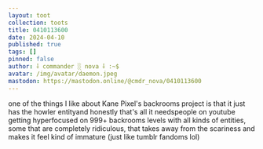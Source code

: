 ```yaml
---
layout: toot
collection: toots
title: 0410113600
date: 2024-04-10
published: true
tags: []
pinned: false
author: ⸸ commander ░ nova ⸸ :~$
avatar: /img/avatar/daemon.jpeg
mastodon: https://mastodon.online/@cmdr_nova/0410113600
---
```


one of the things I like about Kane Pixel's backrooms project is that it just has the howler entityand honestly that's all it needspeople on youtube getting hyperfocused on 999+ backrooms levels with all kinds of entities, some that are completely ridiculous, that takes away from the scariness and makes it feel kind of immature (just like tumblr fandoms lol)

